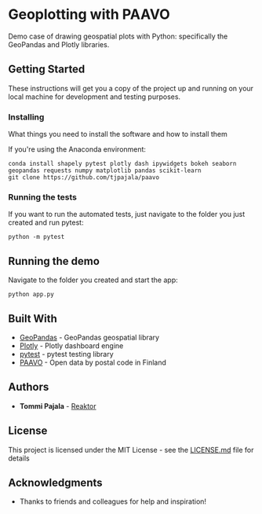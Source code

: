 # Geoplotting with PAAVO

Demo case of drawing geospatial plots with Python: specifically the GeoPandas and Plotly libraries.

## Getting Started

These instructions will get you a copy of the project up and running on your local machine for development and testing purposes.

### Installing

What things you need to install the software and how to install them

If you're using the Anaconda environment:
```
conda install shapely pytest plotly dash ipywidgets bokeh seaborn geopandas requests numpy matplotlib pandas scikit-learn
git clone https://github.com/tjpajala/paavo
```

### Running the tests

If you want to run the automated tests, just navigate to the folder you just created and run pytest:
```
python -m pytest
```

## Running the demo
Navigate to the folder you created and start the app:
```
python app.py
```

## Built With

* [GeoPandas](http://geopandas.org/) - GeoPandas geospatial library
* [Plotly](https://plot.ly/products/dash/) - Plotly dashboard engine
* [pytest](https://docs.pytest.org/en/latest/contents.html) - pytest testing library
* [PAAVO](https://www.stat.fi/tup/paavo/index_en.html) - Open data by postal code in Finland


## Authors

* **Tommi Pajala** - [Reaktor](https://www.reaktor.com/)

## License

This project is licensed under the MIT License - see the [LICENSE.md](LICENSE.md) file for details

## Acknowledgments

* Thanks to friends and colleagues for help and inspiration!